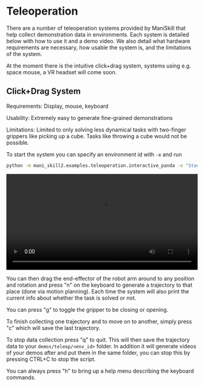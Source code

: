 # Teleoperation

There are a number of teleoperation systems provided by ManiSkill that help collect demonstration data in environments. Each system is detailed below with how to use it and a demo video. We also detail what hardware requirements are necessary, how usable the system is, and the limitations of the system.

At the moment there is the intuitive click+drag system, systems using e.g. space mouse, a VR headset will come soon.

## Click+Drag System

Requirements: Display, mouse, keyboard

Usability: Extremely easy to generate fine-grained demonstrations

Limitations: Limited to only solving less dynamical tasks with two-finger grippers like picking up a cube. Tasks like throwing a cube would not be possible.

To start the system you can specify an environment id with `-e` and run
```bash
python -m mani_skill2.examples.teleoperation.interactive_panda -e "StackCube-v1" 
```

<video preload="auto" controls="True" width="100%">
<source src="/_static/videos/teleop-stackcube-demo.mp4" type="video/mp4">
</video>

You can then drag the end-effector of the robot arm around to any position and rotation and press "n" on the keyboard to generate a trajectory to that place (done via motion planning). Each time the system will also print the current info about whether the task is solved or not.

You can press "g" to toggle the gripper to be closing or opening.

To finish collecting one trajectory and to move on to another, simply press "c" which will save the last trajectory.

To stop data collection press "q" to quit. This will then save the trajectory data to your `demos/teleop/<env_id>` folder. In addition it will generate videos of your demos after and put them in the same folder, you can stop this by pressing CTRL+C to stop the script.

You can always press "h" to bring up a help menu describing the keyboard commands.

<!-- TODO (stao): discuss checkpointing method, help button -->

<!-- ## Space Mouse -->
<!-- 
## Meta Quest 3

Requirements: Meta Quest 3 -->